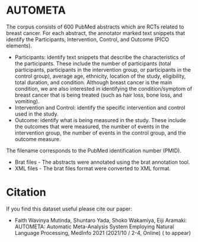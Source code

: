 # AUTOMETA
The corpus consists of 600 PubMed abstracts which are RCTs related to breast cancer. For each abstract, the annotator marked text snippets that identify the Participants, Intervention, Control, and Outcome (PICO elements).
* Participants: identify text snippets that describe the characteristics of the participants. These include the number of participants (total participants, participants in the intervention group, or participants in the control group), average age, ethnicity, location of the study, eligibility, total duration, and condition. Although breast cancer is the main condition, we are also interested in identifying the condition/symptom of breast cancer that is being treated (such as hair loss, bone loss, and vomiting).
* Intervention and Control: identify the specific intervention and control used in the study.
* Outcome: identify what is being measured in the study. These include the outcomes that were measured, the number of events in the intervention group, the number of events in the control group, and the outcome measure.

The filename corresponds to the PubMed identification number (PMID). 
* Brat files - The abstracts were annotated using the brat annotation tool. 
* XML files - The brat files format were converted to XML format.

# Citation 
If you find this dataset useful please cite our paper:
* Faith Wavinya Mutinda, Shuntaro Yada, Shoko Wakamiya, Eiji Aramaki: AUTOMETA: Automatic Meta-Analysis System Employing Natural Language Processing, MedInfo
2021 (2021/10 / 2-4, Online) ( to appear)
